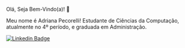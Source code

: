Olá, Seja Bem-Vindo(a)!  👋

Meu nome é Adriana Pecorelli!
Estudante de Ciências da Computação, atualmente no 4º período, e graduada em Administração. 

[![Linkedin Badge](https://img.shields.io/badge/-LinkedIn-blue?style=flat-square&logo=Linkedin&logoColor=white&link=https://www.linkedin.com/in/adriana-pecorelli/)](https://www.linkedin.com/in/adriana-pecorelli/) 



<!--
**AdrianaLins/AdrianaLins** is a ✨ _special_ ✨ repository because its `README.md` (this file) appears on your GitHub profile.

Here are some ideas to get you started:

- 🔭 I’m currently working on ...
- 🌱 I’m currently learning ...
- 👯 I’m looking to collaborate on ...
- 🤔 I’m looking for help with ...
- 💬 Ask me about ...
- 📫 How to reach me: ...
- 😄 Pronouns: ...
- ⚡ Fun fact: ...
-->
